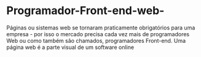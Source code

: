 # Programador-Front-end-web-
Páginas ou sistemas web se tornaram praticamente obrigatórios para uma empresa - por isso o mercado precisa cada vez mais de programadores Web ou como também são chamados, programadores Front-end. Uma página web é a parte visual de um software online
